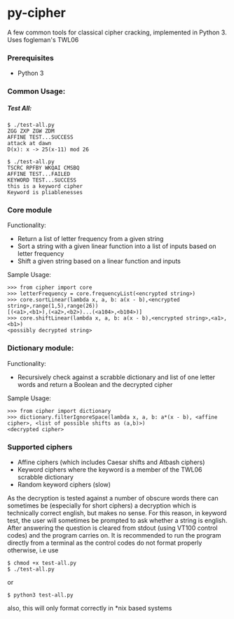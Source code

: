 # py-cipher
A few common tools for classical cipher cracking, implemented in Python 3. Uses fogleman's TWL06

### Prerequisites

- Python 3

### Common Usage:

##### Test All:
	$ ./test-all.py
	ZGG ZXP ZGW ZDM
	AFFINE TEST...SUCCESS
	attack at dawn
	D(x): x -> 25(x-11) mod 26
	
	$ ./test-all.py
	TSCRC RPFBY WKQAI CMSBQ
	AFFINE TEST...FAILED
	KEYWORD TEST...SUCCESS
	this is a keyword cipher
	Keyword is pliablenesses

### Core module

Functionality:

- Return a list of letter frequency from a given string
- Sort a string with a given linear function into a list of inputs based on letter frequency
- Shift a given string based on a linear function and inputs

Sample Usage:

	>>> from cipher import core
	>>> letterFrequency = core.frequencyList(<encrypted string>)
	>>> core.sortLinear(lambda x, a, b: a(x - b),<encrypted string>,range(1,5),range(26))
	[(<a1>,<b1>),(<a2>,<b2>)...(<a104>,<b104>)]
	>>> core.shiftLinear(lambda x, a, b: a(x - b),<encrypted string>,<a1>,<b1>)
	<possibly decrypted string>

### Dictionary module:

Functionality:

- Recursively check against a scrabble dictionary and list of one letter words and return a Boolean and the decrypted cipher

Sample Usage:

	>>> from cipher import dictionary
	>>> dictionary.filterIgnoreSpace(lambda x, a, b: a*(x - b), <affine cipher>, <list of possible shifts as (a,b)>)
	<decrypted cipher>


### Supported ciphers

 - Affine ciphers (which includes Caesar shifts and Atbash ciphers)
 - Keyword ciphers where the keyword is a member of the TWL06 scrabble dictionary
 - Random keyword ciphers (slow)

As the decryption is tested against a number of obscure words there can sometimes be (especially for short ciphers)
a decryption which is technically correct english, but makes no sense. For this reason, in keyword test, 
the user will sometimes be prompted to ask whether a string is english. After answering the question is cleared from 
stdout (using VT100 control codes) and the program carries on. It is recommended to run the program directly from a 
terminal as the control codes do not format properly otherwise, i.e use

	$ chmod +x test-all.py
	$ ./test-all.py

or

	$ python3 test-all.py

also, this will only format correctly in *nix based systems